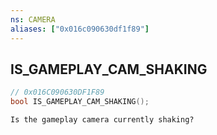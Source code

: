 ```yaml
---
ns: CAMERA
aliases: ["0x016c090630df1f89"]
---
```

## IS_GAMEPLAY_CAM_SHAKING

```c
// 0x016C090630DF1F89
bool IS_GAMEPLAY_CAM_SHAKING();
```

```
Is the gameplay camera currently shaking?
```
